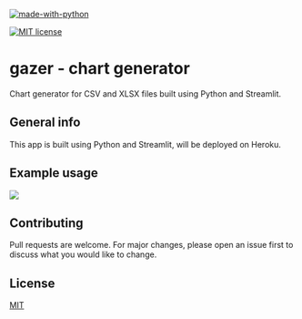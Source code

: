 [![made-with-python](https://img.shields.io/badge/Made%20with-Python-1f425f.svg)](https://www.python.org/)

[![MIT license](https://img.shields.io/badge/License-MIT-blue.svg)](https://lbesson.mit-license.org/)

# gazer - chart generator

Chart generator for CSV and XLSX files built using Python and Streamlit.

## General info

This app is built using Python and Streamlit, will be deployed on Heroku.

## Example usage
![](gazer-usage.gif)

## Contributing
Pull requests are welcome. For major changes, please open an issue first to discuss what you would like to change.

## License
[MIT](https://choosealicense.com/licenses/mit/)
